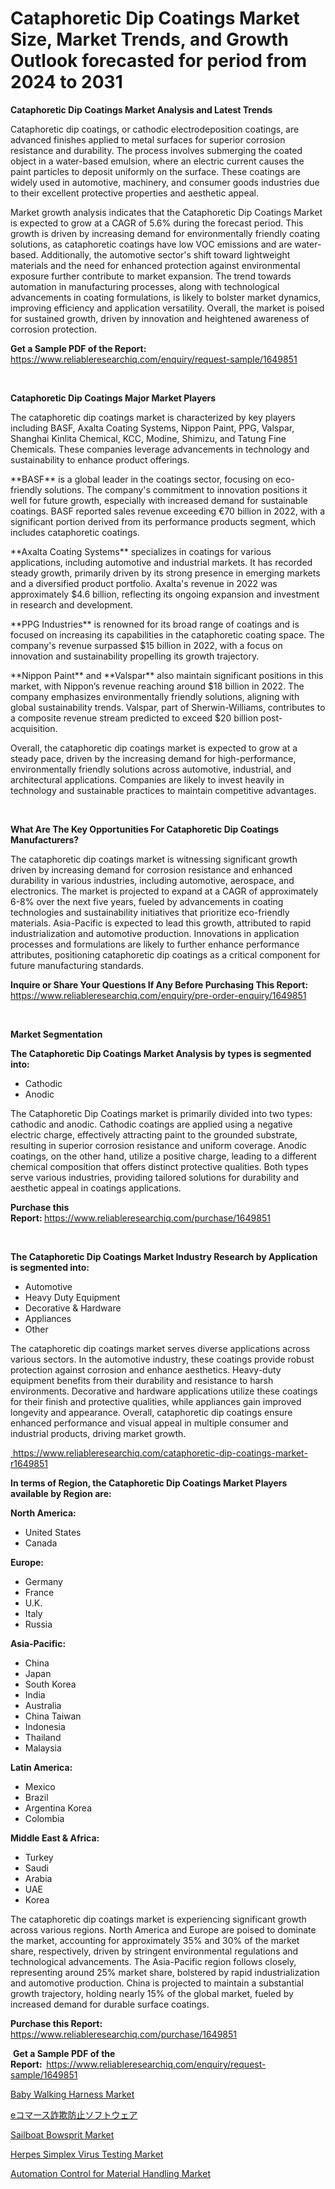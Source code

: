 <p><h1>Cataphoretic Dip Coatings Market Size, Market Trends, and Growth Outlook forecasted for period from 2024 to 2031</h1></p><p><strong>Cataphoretic Dip Coatings Market Analysis and Latest Trends</strong></p>
<p><p>Cataphoretic dip coatings, or cathodic electrodeposition coatings, are advanced finishes applied to metal surfaces for superior corrosion resistance and durability. The process involves submerging the coated object in a water-based emulsion, where an electric current causes the paint particles to deposit uniformly on the surface. These coatings are widely used in automotive, machinery, and consumer goods industries due to their excellent protective properties and aesthetic appeal.</p><p>Market growth analysis indicates that the Cataphoretic Dip Coatings Market is expected to grow at a CAGR of 5.6% during the forecast period. This growth is driven by increasing demand for environmentally friendly coating solutions, as cataphoretic coatings have low VOC emissions and are water-based. Additionally, the automotive sector's shift toward lightweight materials and the need for enhanced protection against environmental exposure further contribute to market expansion. The trend towards automation in manufacturing processes, along with technological advancements in coating formulations, is likely to bolster market dynamics, improving efficiency and application versatility. Overall, the market is poised for sustained growth, driven by innovation and heightened awareness of corrosion protection.</p></p>
<p><strong>Get a Sample PDF of the Report:&nbsp;</strong> <a href="https://www.reliableresearchiq.com/enquiry/request-sample/1649851?utm_campaign=1102&utm_medium=2&utm_source=Github&utm_content=ia&utm_term=08122024&utm_id=cataphoretic-dip-coatings">https://www.reliableresearchiq.com/enquiry/request-sample/1649851</a></p>
<p>&nbsp;</p>
<p><strong>Cataphoretic Dip Coatings Major Market Players</strong></p>
<p><p>The cataphoretic dip coatings market is characterized by key players including BASF, Axalta Coating Systems, Nippon Paint, PPG, Valspar, Shanghai Kinlita Chemical, KCC, Modine, Shimizu, and Tatung Fine Chemicals. These companies leverage advancements in technology and sustainability to enhance product offerings.</p><p>**BASF** is a global leader in the coatings sector, focusing on eco-friendly solutions. The company's commitment to innovation positions it well for future growth, especially with increased demand for sustainable coatings. BASF reported sales revenue exceeding €70 billion in 2022, with a significant portion derived from its performance products segment, which includes cataphoretic coatings.</p><p>**Axalta Coating Systems** specializes in coatings for various applications, including automotive and industrial markets. It has recorded steady growth, primarily driven by its strong presence in emerging markets and a diversified product portfolio. Axalta's revenue in 2022 was approximately $4.6 billion, reflecting its ongoing expansion and investment in research and development.</p><p>**PPG Industries** is renowned for its broad range of coatings and is focused on increasing its capabilities in the cataphoretic coating space. The company's revenue surpassed $15 billion in 2022, with a focus on innovation and sustainability propelling its growth trajectory.</p><p>**Nippon Paint** and **Valspar** also maintain significant positions in this market, with Nippon’s revenue reaching around $18 billion in 2022. The company emphasizes environmentally friendly solutions, aligning with global sustainability trends. Valspar, part of Sherwin-Williams, contributes to a composite revenue stream predicted to exceed $20 billion post-acquisition.</p><p>Overall, the cataphoretic dip coatings market is expected to grow at a steady pace, driven by the increasing demand for high-performance, environmentally friendly solutions across automotive, industrial, and architectural applications. Companies are likely to invest heavily in technology and sustainable practices to maintain competitive advantages.</p></p>
<p>&nbsp;</p>
<p><strong>What Are The Key Opportunities For Cataphoretic Dip Coatings Manufacturers?</strong></p>
<p><p>The cataphoretic dip coatings market is witnessing significant growth driven by increasing demand for corrosion resistance and enhanced durability in various industries, including automotive, aerospace, and electronics. The market is projected to expand at a CAGR of approximately 6-8% over the next five years, fueled by advancements in coating technologies and sustainability initiatives that prioritize eco-friendly materials. Asia-Pacific is expected to lead this growth, attributed to rapid industrialization and automotive production. Innovations in application processes and formulations are likely to further enhance performance attributes, positioning cataphoretic dip coatings as a critical component for future manufacturing standards.</p></p>
<p><strong>Inquire or Share Your Questions If Any Before Purchasing This Report:</strong> <a href="https://www.reliableresearchiq.com/enquiry/pre-order-enquiry/1649851?utm_campaign=1102&utm_medium=2&utm_source=Github&utm_content=ia&utm_term=08122024&utm_id=cataphoretic-dip-coatings">https://www.reliableresearchiq.com/enquiry/pre-order-enquiry/1649851</a></p>
<p>&nbsp;</p>
<p><strong>Market Segmentation</strong></p>
<p><strong>The Cataphoretic Dip Coatings Market Analysis by types is segmented into:</strong></p>
<p><ul><li>Cathodic</li><li>Anodic</li></ul></p>
<p><p>The Cataphoretic Dip Coatings market is primarily divided into two types: cathodic and anodic. Cathodic coatings are applied using a negative electric charge, effectively attracting paint to the grounded substrate, resulting in superior corrosion resistance and uniform coverage. Anodic coatings, on the other hand, utilize a positive charge, leading to a different chemical composition that offers distinct protective qualities. Both types serve various industries, providing tailored solutions for durability and aesthetic appeal in coatings applications.</p></p>
<p><strong>Purchase this Report:&nbsp;</strong><a href="https://www.reliableresearchiq.com/purchase/1649851?utm_campaign=1102&utm_medium=2&utm_source=Github&utm_content=ia&utm_term=08122024&utm_id=cataphoretic-dip-coatings">https://www.reliableresearchiq.com/purchase/1649851</a></p>
<p>&nbsp;</p>
<p><strong>The Cataphoretic Dip Coatings Market Industry Research by Application is segmented into:</strong></p>
<p><ul><li>Automotive</li><li>Heavy Duty Equipment</li><li>Decorative & Hardware</li><li>Appliances</li><li>Other</li></ul></p>
<p><p>The cataphoretic dip coatings market serves diverse applications across various sectors. In the automotive industry, these coatings provide robust protection against corrosion and enhance aesthetics. Heavy-duty equipment benefits from their durability and resistance to harsh environments. Decorative and hardware applications utilize these coatings for their finish and protective qualities, while appliances gain improved longevity and appearance. Overall, cataphoretic dip coatings ensure enhanced performance and visual appeal in multiple consumer and industrial products, driving market growth.</p></p>
<p><a href="https://www.reliableresearchiq.com/cataphoretic-dip-coatings-market-r1649851?utm_campaign=1102&utm_medium=2&utm_source=Github&utm_content=ia&utm_term=08122024&utm_id=cataphoretic-dip-coatings">&nbsp;https://www.reliableresearchiq.com/cataphoretic-dip-coatings-market-r1649851</a></p>
<p><strong>In terms of Region, the Cataphoretic Dip Coatings Market Players available by Region are:</strong></p>
<p>
    <p> <strong> North America: </strong>
        <ul>
            <li>United States</li>
            <li>Canada</li>
        </ul>
        </p> 
    <p> <strong> Europe: </strong>
        <ul>
            <li>Germany</li>
            <li>France</li>
            <li>U.K.</li>
            <li>Italy</li>
            <li>Russia</li>
        </ul>
        </p> 
    <p> <strong> Asia-Pacific: </strong>
        <ul>
            <li>China</li>
            <li>Japan</li>
            <li>South Korea</li>
            <li>India</li>
            <li>Australia</li>
            <li>China Taiwan</li>
            <li>Indonesia</li>
            <li>Thailand</li>
            <li>Malaysia</li>
        </ul>
        </p> 
    <p> <strong> Latin America: </strong>
        <ul>
            <li>Mexico</li>
            <li>Brazil</li>
            <li>Argentina Korea</li>
            <li>Colombia</li>
        </ul>
        </p> 
    <p> <strong> Middle East & Africa: </strong>
        <ul>
            <li>Turkey</li>
            <li>Saudi</li>
            <li>Arabia</li>
            <li>UAE</li>
            <li>Korea</li>
        </ul>
    </p>
    </p>
<p><p>The cataphoretic dip coatings market is experiencing significant growth across various regions. North America and Europe are poised to dominate the market, accounting for approximately 35% and 30% of the market share, respectively, driven by stringent environmental regulations and technological advancements. The Asia-Pacific region follows closely, representing around 25% market share, bolstered by rapid industrialization and automotive production. China is projected to maintain a substantial growth trajectory, holding nearly 15% of the global market, fueled by increased demand for durable surface coatings.</p></p>
<p><strong>Purchase this Report: </strong><a href="https://www.reliableresearchiq.com/purchase/1649851?utm_campaign=1102&utm_medium=2&utm_source=Github&utm_content=ia&utm_term=08122024&utm_id=cataphoretic-dip-coatings">https://www.reliableresearchiq.com/purchase/1649851</a></p>
<p>&nbsp;<strong>Get a Sample PDF of the Report:&nbsp;&nbsp;</strong><a href="https://www.reliableresearchiq.com/enquiry/request-sample/1649851?utm_campaign=1102&utm_medium=2&utm_source=Github&utm_content=ia&utm_term=08122024&utm_id=cataphoretic-dip-coatings">https://www.reliableresearchiq.com/enquiry/request-sample/1649851</a></p>
<p><strong></strong></p>
<p><p><a href="https://issuu.com/reportprime-2/docs/baby-walking-harness-market-size-2030.pptx?utm_campaign=1102&utm_medium=2&utm_source=Github&utm_content=ia&utm_term=08122024&utm_id=cataphoretic-dip-coatings">Baby Walking Harness Market</a></p><p><a href="https://github.com/mohamedbakry57/Market-Research-Report-List-6/blob/main/625853227294.md?utm_campaign=1102&utm_medium=2&utm_source=Github&utm_content=ia&utm_term=08122024&utm_id=cataphoretic-dip-coatings">eコマース詐欺防止ソフトウェア</a></p><p><a href="https://issuu.com/reportprime-2/docs/sailboat-bowsprit-market-size-2030.pptx?utm_campaign=1102&utm_medium=2&utm_source=Github&utm_content=ia&utm_term=08122024&utm_id=cataphoretic-dip-coatings">Sailboat Bowsprit Market</a></p><p><a href="https://www.linkedin.com/pulse/navigating-herpes-simplex-virus-testing-market-incorporating-xadmf?utm_campaign=1102&utm_medium=2&utm_source=Github&utm_content=ia&utm_term=08122024&utm_id=cataphoretic-dip-coatings">Herpes Simplex Virus Testing Market</a></p><p><a href="https://www.linkedin.com/pulse/automation-control-material-handling-market-outlook-from-2024-gah3f?utm_campaign=1102&utm_medium=2&utm_source=Github&utm_content=ia&utm_term=08122024&utm_id=cataphoretic-dip-coatings">Automation Control for Material Handling Market</a></p></p>
